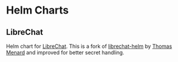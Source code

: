 # Helm Charts

## LibreChat
Helm chart for [LibreChat](https://github.com/danny-avila/LibreChat).
This is a fork of [librechat-helm](https://gitlab.com/menardorama/librechat-helm) by [Thomas Menard](https://gitlab.com/menardorama/) and improved for better secret handling.
